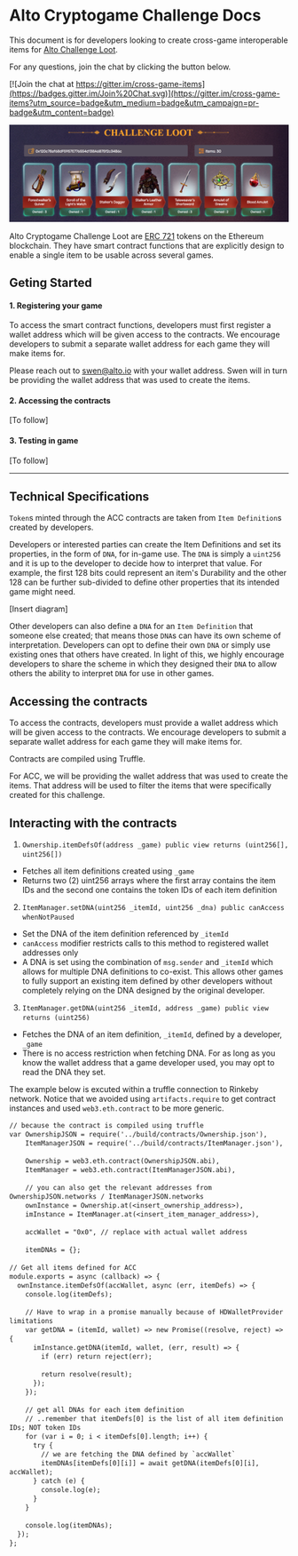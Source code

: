 # Alto Cryptogame Challenge Docs

This document is for developers looking to create cross-game interoperable items for [Alto Challenge Loot](https://loot.alto.io). 

For any questions, join the chat by clicking the button below.

[![Join the chat at https://gitter.im/cross-game-items](https://badges.gitter.im/Join%20Chat.svg)](https://gitter.im/cross-game-items?utm_source=badge&utm_medium=badge&utm_campaign=pr-badge&utm_content=badge)

![header](images/showcase.png)

Alto Cryptogame Challenge Loot are [ERC 721](http://erc721.org/) tokens on the Ethereum blockchain. They have smart contract functions that are explicitly design to enable a single item to be usable across several games.

## Geting Started

#### 1. Registering your game

To access the smart contract functions, developers must first register a wallet address which will be given access to the contracts. We encourage developers to submit a separate wallet address for each game they will make items for.

Please reach out to [swen@alto.io](mailto://swen@alto.io) with your wallet address. Swen will in turn be providing the wallet address that was used to create the items.


#### 2. Accessing the contracts

[To follow]

#### 3. Testing in game

[To follow]

-----

## Technical Specifications


`Token`s minted through the ACC contracts are taken from `Item Definition`s created by developers. 

Developers or interested parties can create the Item Definitions and set its properties, in the form of `DNA`, for in-game use. The `DNA` is simply a `uint256` and it is up to the developer to decide how to interpret that value. For example, the first 128 bits could represent an item's Durability and the other 128 can be further sub-divided to define other properties that its intended game might need.

[Insert diagram]

Other developers can also define a `DNA` for an `Item Definition` that someone else created; that means those `DNA`s can have its own scheme of interpretation. Developers can opt to define their own `DNA` or simply use existing ones that others have created. In light of this, we highly encourage developers to share the scheme in which they designed their `DNA` to allow others the ability to interpret `DNA` for use in other games.

## Accessing the contracts

To access the contracts, developers must provide a wallet address which will be given access to the contracts. We encourage developers to submit a separate wallet address for each game they will make items for.

Contracts are compiled using Truffle.

For ACC, we will be providing the wallet address that was used to create the items. That address will be used to filter the items that were specifically created for this challenge.

## Interacting with the contracts

1. `Ownership.itemDefsOf(address _game) public view returns (uint256[], uint256[])`
  - Fetches all item definitions created using `_game`
  - Returns two (2) uint256 arrays where the first array contains the item IDs and the second one contains the token IDs of each item definition
2. `ItemManager.setDNA(uint256 _itemId, uint256 _dna) public canAccess whenNotPaused`
  - Set the DNA of the item definition referenced by `_itemId`
  - `canAccess` modifier restricts calls to this method to registered wallet addresses only
  - A DNA is set using the combination of `msg.sender` and `_itemId` which allows for multiple DNA definitions to co-exist. This allows other games to fully support an existing item defined by other developers without completely relying on the DNA designed by the original developer.

3. `ItemManager.getDNA(uint256 _itemId, address _game) public view returns (uint256)`
  - Fetches the DNA of an item definition, `_itemId`, defined by a developer, `_game`
  - There is no access restriction when fetching DNA. For as long as you know the wallet address that a game developer used, you may opt to read the DNA they set.

The example below is excuted within a truffle connection to Rinkeby network. Notice that we avoided using `artifacts.require` to get contract instances and used `web3.eth.contract` to be more generic.

```
// because the contract is compiled using truffle
var OwnershipJSON = require('../build/contracts/Ownership.json'),
    ItemManagerJSON = require('../build/contracts/ItemManager.json'),

    Ownership = web3.eth.contract(OwnershipJSON.abi),
    ItemManager = web3.eth.contract(ItemManagerJSON.abi),

    // you can also get the relevant addresses from OwnershipJSON.networks / ItemManagerJSON.networks
    ownInstance = Ownership.at(<insert_ownership_address>),
    imInstance = ItemManager.at(<insert_item_manager_address>),

    accWallet = "0x0", // replace with actual wallet address

    itemDNAs = {};

// Get all items defined for ACC
module.exports = async (callback) => {
  ownInstance.itemDefsOf(accWallet, async (err, itemDefs) => {
    console.log(itemDefs);

    // Have to wrap in a promise manually because of HDWalletProvider limitations
    var getDNA = (itemId, wallet) => new Promise((resolve, reject) => {
      imInstance.getDNA(itemId, wallet, (err, result) => {
        if (err) return reject(err);

        return resolve(result);
      });
    });

    // get all DNAs for each item definition
    // ..remember that itemDefs[0] is the list of all item definition IDs; NOT token IDs
    for (var i = 0; i < itemDefs[0].length; i++) {
      try {
        // we are fetching the DNA defined by `accWallet`
        itemDNAs[itemDefs[0][i]] = await getDNA(itemDefs[0][i], accWallet);
      } catch (e) {
        console.log(e);
      }
    }

    console.log(itemDNAs);
  });
};
```
